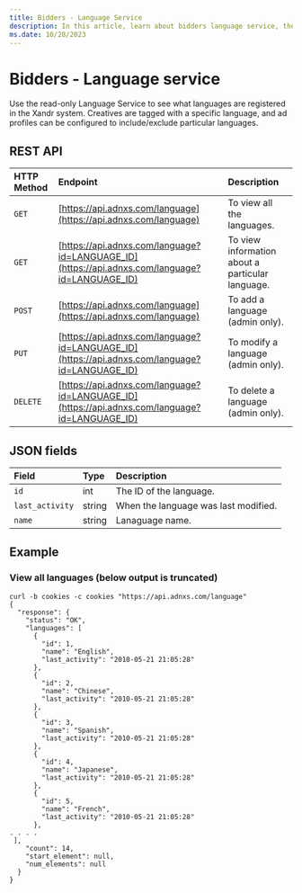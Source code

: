 ```yaml
---
title: Bidders - Language Service
description: In this article, learn about bidders language service, their JSON fields, and REST API with an example.
ms.date: 10/28/2023
---
```


# Bidders - Language service

Use the read-only Language Service to see what languages are registered in the Xandr system. Creatives are tagged with a specific language, and ad profiles can be configured to include/exclude particular languages.

## REST API

| HTTP Method | Endpoint | Description |
|:---|:---|:---|
| `GET` | [https://api.adnxs.com/language](https://api.adnxs.com/language) | To view all the languages. |
| `GET` | [https://api.adnxs.com/language?id=LANGUAGE_ID](https://api.adnxs.com/language?id=LANGUAGE_ID) | To view information about a particular language. |
| `POST` | [https://api.adnxs.com/language](https://api.adnxs.com/language) | To add a language (admin only). |
| `PUT` | [https://api.adnxs.com/language?id=LANGUAGE_ID](https://api.adnxs.com/language?id=LANGUAGE_ID) | To modify a language (admin only). |
| `DELETE` | [https://api.adnxs.com/language?id=LANGUAGE_ID](https://api.adnxs.com/language?id=LANGUAGE_ID) | To delete a language (admin only). |

## JSON fields

| Field | Type | Description |
|:---|:---|:---|
| `id` | int | The ID of the language. |
| `last_activity` | string | When the language was last modified. |
| `name` | string | Lanaguage name. |

## Example

### View all languages (below output is truncated)

```
curl -b cookies -c cookies "https://api.adnxs.com/language"
{
  "response": {
    "status": "OK",
    "languages": [
      {
        "id": 1,
        "name": "English",
        "last_activity": "2010-05-21 21:05:28"
      },
      {
        "id": 2,
        "name": "Chinese",
        "last_activity": "2010-05-21 21:05:28"
      },
      {
        "id": 3,
        "name": "Spanish",
        "last_activity": "2010-05-21 21:05:28"
      },
      {
        "id": 4,
        "name": "Japanese",
        "last_activity": "2010-05-21 21:05:28"
      },
      {
        "id": 5,
        "name": "French",
        "last_activity": "2010-05-21 21:05:28"
      },
. . . .
 ],
    "count": 14,
    "start_element": null,
    "num_elements": null
  }
}
```
